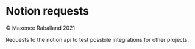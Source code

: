 # Notion requests

&copy; Maxence Raballand 2021

Requests to the notion api to test possbile integrations for other projects.